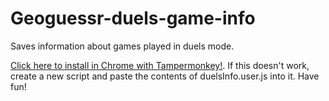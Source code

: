 # Geoguessr-duels-game-info
Saves information about games played in duels mode.

[Click here to install in Chrome with Tampermonkey!](https://github.com/echandler/Geoguessr-duels-game-info/raw/main/duelsInfo.user.js). If this doesn't work, create a new script and paste the contents of duelsInfo.user.js into it. Have fun!
